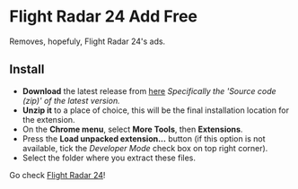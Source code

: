 # Flight Radar 24 Add Free

Removes, hopefuly, Flight Radar 24's ads.

## Install

* __Download__ the latest release from [here](https://github.com/pedro2555/Flight-Radar-24-Add-Free/releases) _Specifically the 'Source code (zip)' of the latest version._
* __Unzip it__ to a place of choice, this will be the final installation location for
the extension.
* On the __Chrome menu__, select __More Tools__, then __Extensions__.
* Press the __Load unpacked extension...__ button (if this option is not available, tick the _Developer Mode_ check box on top right corner).
* Select the folder where you extract these files.

Go check [Flight Radar 24](https://www.flightradar24.com)!
